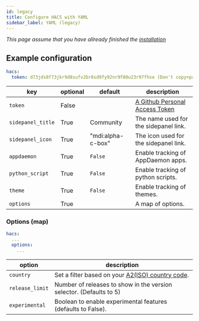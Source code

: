 ```yaml
---
id: legacy
title: Configure HACS with YAML
sidebar_label: YAML (legacy)
---
```


_This page assume that you have allready finished the [installation](/docs/installation/prerequisites)_

## Example configuration

```yaml
hacs:
  token: d73jds8f73jkr9d8sufv2br8sd9fy92nr9f80u23r97fhse (Don't copy+paste this token, create your own)
```

key | optional | default | description
-- | -- | -- | --
`token` | False | | [A Github Personal Access Token](/docs/configuration/pat)
`sidepanel_title` | True | Community | The name used for the sidepanel link.
`sidepanel_icon` | True | "mdi:alpha-c-box" | The icon used for the sidepanel link.
`appdaemon` | True | `False` | Enable tracking of AppDaemon apps.
`python_script` | True | `False` | Enable tracking of python scripts.
`theme` | True | `False` | Enable tracking of themes.
`options` | True |  | A map of options.

### Options (map)

```yaml
hacs:
  ...
  options:
    ...
```

option | description
-- | --
`country` | Set a filter based on your [A2(ISO) country code](https://www.worldatlas.com/aatlas/ctycodes.htm).
`release_limit` | Number of releases to show in the version selector. (Defaults to 5)
`experimental` | Boolean to enable experimental features (defaults to False).
